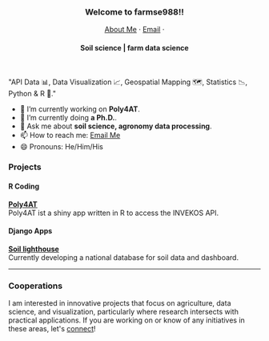 <p align="center">
  <h3 align="center">Welcome to farmse988!!</h3>
</p>
<p align="center">
    <a href="">About Me</a>
    ·
    <a href="mailto:poly4AT@gmail.com">Email</a>
    ·
    
</p>
<p align="center">
  <h4 align="center"> Soil science | 
farm data science</h4>
</p>

<br/>

"API Data 📊, Data Visualization 📈, Geospatial Mapping 🗺️, Statistics 📉, Python & R 🐍."

- 🔭 I’m currently working on **Poly4AT**.
- 🌱 I’m currently doing **a Ph.D.**.
- 💬 Ask me about **soil science, agronomy data processing**.
- 📫 How to reach me: [Email Me](mailto:poly4AT@gmail.com)
- 😄 Pronouns: He/Him/His
<!-- - 🤔 I’m looking for experts with database and APIs for developing a national farmdata base**. -->

### Projects
#### R Coding
[**Poly4AT**]([https://github.com/farmse988/Poly4AT]) <br />Poly4AT ist a shiny app written in R to access the INVEKOS API.
<br />


#### Django Apps
[**Soil lighthouse**]() <br /> Currently developing a national database for soil data and dashboard.
<br />



<hr/>

### Cooperations

I am interested in innovative projects that focus on agriculture, data science, and visualization, particularly where research intersects with practical applications. If you are working on or know of any initiatives in these areas, let's [connect](mailto:poly4AT@gmail.com)!

